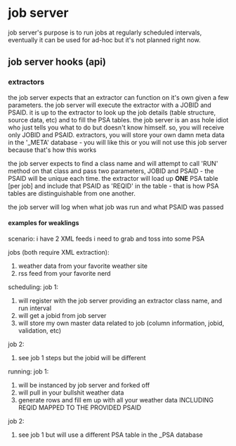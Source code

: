 # job server

job server's purpose is to run jobs at regularly scheduled intervals, eventually it can be used for ad-hoc but it's not planned right now.

## job server hooks (api)

### extractors

the job server expects that an extractor can function on it's own given a few parameters.  the job server will execute the extractor with a JOBID and PSAID.  it is up to the extractor to look up the job details (table structure, source data, etc) and to fill the PSA tables.  the job server is an ass hole idiot who just tells you what to do but doesn't know himself.  so, you will receive only JOBID and PSAID.  extractors, you will store your own damn meta data in the '_META' database - you will like this or you will not use this job server because that's how this works 

the job server expects to find a class name and will attempt to call 'RUN' method on that class and pass two parameters, JOBID and PSAID - the PSAID will be unique each time.  the extractor will load up **ONE** PSA table [per job] and include that PSAID as 'REQID' in the table - that is how PSA tables are distinguishable from one another.

the job server will log when what job was run and what PSAID was passed 

#### examples for weaklings

scenario: i have 2 XML feeds i need to grab and toss into some PSA

jobs (both require XML extraction):

1. weather data from your favorite weather site
2. rss feed from your favorite nerd

scheduling:
  job 1:

1. will register with the job server providing an extractor class name, and run interval
2. will get a jobid from job server
3. will store my own master data related to job (column information, jobid, validation, etc)

  job 2:

1. see job 1 steps but the jobid will be different

running:
job 1:

1. will be instanced by job server and forked off
2. will pull in your bullshit weather data
3. generate rows and fill em up with all your weather data INCLUDING REQID MAPPED TO THE PROVIDED PSAID
  
job 2:

1. see job 1 but will use a different PSA table in the _PSA database


